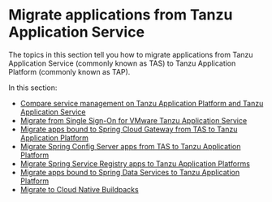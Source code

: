 # Migrate applications from Tanzu Application Service

The topics in this section tell you how to migrate applications from Tanzu Application Service
(commonly known as TAS) to Tanzu Application Platform (commonly known as TAP).

In this section:

- [Compare service management on Tanzu Application Platform and Tanzu Application Service](services.hbs.md)
- [Migrate from Single Sign-On for VMware Tanzu Application Service](sso-for-tas.hbs.md)
- [Migrate apps bound to Spring Cloud Gateway from TAS to Tanzu Application Platform](spring-cloud-gateway.hbs.md)
- [Migrate Spring Config Server apps from TAS to Tanzu Application Platform](spring-config-server.hbs.md)
- [Migrate Spring Service Registry apps to Tanzu Application Platforms](spring-service-registry.hbs.md)
- [Migrate apps bound to Spring Data Services to Tanzu Application Platform](spring-data-services.hbs.md)
- [Migrate to Cloud Native Buildpacks](buildpacks/index.hbs.md)
